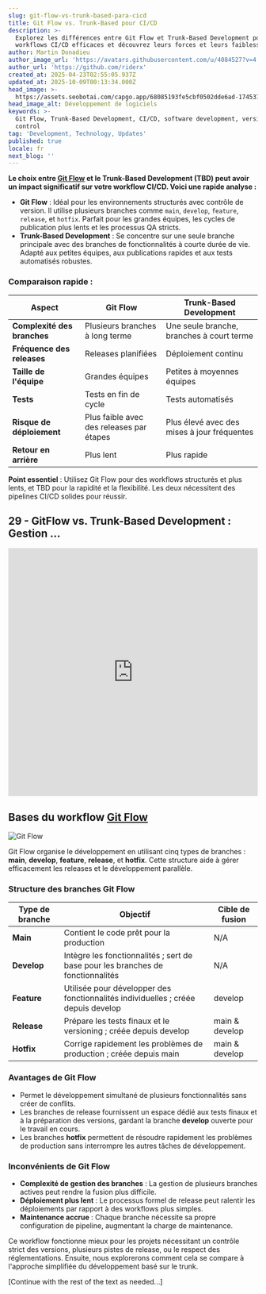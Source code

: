 ```yaml
---
slug: git-flow-vs-trunk-based-para-cicd
title: Git Flow vs. Trunk-Based pour CI/CD
description: >-
  Explorez les différences entre Git Flow et Trunk-Based Development pour des
  workflows CI/CD efficaces et découvrez leurs forces et leurs faiblesses.
author: Martin Donadieu
author_image_url: 'https://avatars.githubusercontent.com/u/4084527?v=4'
author_url: 'https://github.com/riderx'
created_at: 2025-04-23T02:55:05.937Z
updated_at: 2025-10-09T00:13:34.000Z
head_image: >-
  https://assets.seobotai.com/capgo.app/68085193fe5cbf0502dde6ad-1745376919736.jpg
head_image_alt: Développement de logiciels
keywords: >-
  Git Flow, Trunk-Based Development, CI/CD, software development, version
  control
tag: 'Development, Technology, Updates'
published: true
locale: fr
next_blog: ''
---
```

**Le choix entre [Git Flow](https://nvie.com/posts/a-successful-git-branching-model/) et le Trunk-Based Development (TBD) peut avoir un impact significatif sur votre workflow CI/CD. Voici une rapide analyse :**

-   **Git Flow** : Idéal pour les environnements structurés avec contrôle de version. Il utilise plusieurs branches comme `main`, `develop`, `feature`, `release`, et `hotfix`. Parfait pour les grandes équipes, les cycles de publication plus lents et les processus QA stricts.
-   **Trunk-Based Development** : Se concentre sur une seule branche principale avec des branches de fonctionnalités à courte durée de vie. Adapté aux petites équipes, aux publications rapides et aux tests automatisés robustes.

### Comparaison rapide :

| Aspect | Git Flow | Trunk-Based Development |
| --- | --- | --- |
| **Complexité des branches** | Plusieurs branches à long terme | Une seule branche, branches à court terme |
| **Fréquence des releases** | Releases planifiées | Déploiement continu |
| **Taille de l'équipe** | Grandes équipes | Petites à moyennes équipes |
| **Tests** | Tests en fin de cycle | Tests automatisés |
| **Risque de déploiement** | Plus faible avec des releases par étapes | Plus élevé avec des mises à jour fréquentes |
| **Retour en arrière** | Plus lent | Plus rapide |

**Point essentiel** : Utilisez Git Flow pour des workflows structurés et plus lents, et TBD pour la rapidité et la flexibilité. Les deux nécessitent des pipelines CI/CD solides pour réussir.

## 29 - GitFlow vs. Trunk-Based Development : Gestion ...

<iframe src="https://www.youtube.com/embed/_24yLROhdHI" aria-label="YouTube video player" frameborder="0" allow="accelerometer; autoplay; clipboard-write; encrypted-media; gyroscope; picture-in-picture; web-share" referrerpolicy="strict-origin-when-cross-origin" style="width: 100%; height: 500px;" allowfullscreen></iframe>

## Bases du workflow [Git Flow](https://nvie.com/posts/a-successful-git-branching-model/)

![Git Flow](https://assets.seobotai.com/capgo.app/68085193fe5cbf0502dde6ad/7bc9375d356ef2d5849efed49227325e.jpg)

Git Flow organise le développement en utilisant cinq types de branches : **main**, **develop**, **feature**, **release**, et **hotfix**. Cette structure aide à gérer efficacement les releases et le développement parallèle.

### Structure des branches Git Flow

| Type de branche | Objectif | Cible de fusion |
| --- | --- | --- |
| **Main** | Contient le code prêt pour la production | N/A |
| **Develop** | Intègre les fonctionnalités ; sert de base pour les branches de fonctionnalités | N/A |
| **Feature** | Utilisée pour développer des fonctionnalités individuelles ; créée depuis develop | develop |
| **Release** | Prépare les tests finaux et le versioning ; créée depuis develop | main & develop |
| **Hotfix** | Corrige rapidement les problèmes de production ; créée depuis main | main & develop |

### Avantages de Git Flow

-   Permet le développement simultané de plusieurs fonctionnalités sans créer de conflits.
-   Les branches de release fournissent un espace dédié aux tests finaux et à la préparation des versions, gardant la branche **develop** ouverte pour le travail en cours.
-   Les branches **hotfix** permettent de résoudre rapidement les problèmes de production sans interrompre les autres tâches de développement.

### Inconvénients de Git Flow

-   **Complexité de gestion des branches** : La gestion de plusieurs branches actives peut rendre la fusion plus difficile.
-   **Déploiement plus lent** : Le processus formel de release peut ralentir les déploiements par rapport à des workflows plus simples.
-   **Maintenance accrue** : Chaque branche nécessite sa propre configuration de pipeline, augmentant la charge de maintenance.

Ce workflow fonctionne mieux pour les projets nécessitant un contrôle strict des versions, plusieurs pistes de release, ou le respect des réglementations. Ensuite, nous explorerons comment cela se compare à l'approche simplifiée du développement basé sur le trunk.

[Continue with the rest of the text as needed...]
